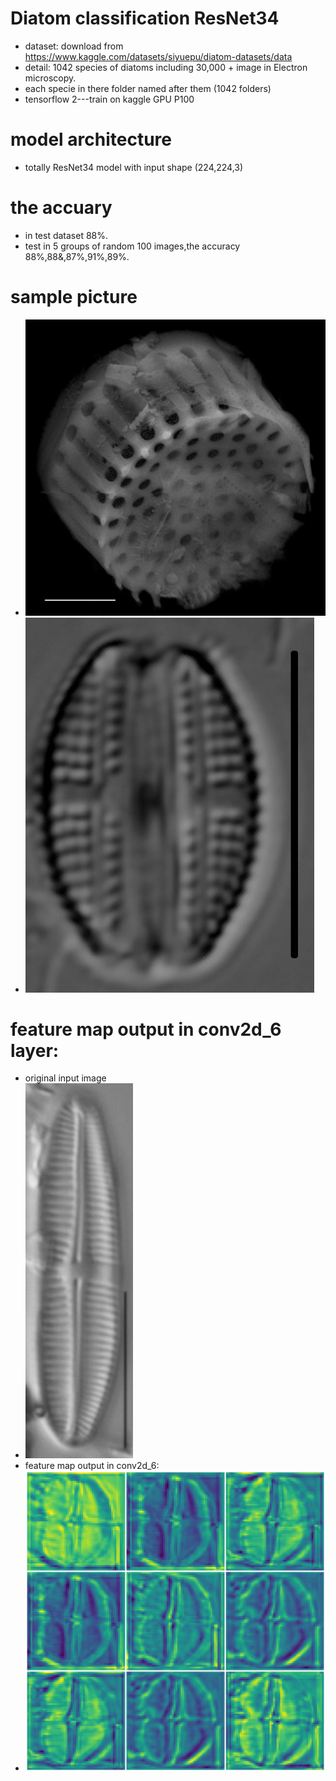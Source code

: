 # Diatom classification ResNet34
- dataset: download from https://www.kaggle.com/datasets/siyuepu/diatom-datasets/data
- detail: 1042 species of diatoms including 30,000 + image in Electron microscopy.
- each specie in there folder named after them (1042 folders)
- tensorflow 2---train on kaggle GPU P100
# model architecture
- totally ResNet34 model with input shape (224,224,3)
# the accuary
- in test dataset 88%.
-  test in 5 groups of random 100 images,the accuracy 88%,88&,87%,91%,89%.
# sample picture

- ![sample1](sample1.jpg)
- ![sample2](sample2.jpg)

# feature map output in conv2d_6 layer:
- original input image
- ![inputimage](input.jpg)
- feature map output in conv2d_6:
- ![featuremap](output.jpg)

